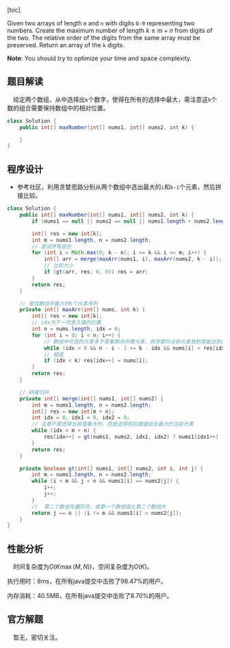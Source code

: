 [toc]

Given two arrays of length `m` and `n` with digits `0-9` representing two numbers. Create the maximum number of length $k \le m + n$ from digits of the two. The relative order of the digits from the same array must be preserved. Return an array of the `k` digits.



**Note**: You should try to optimize your time and space complexity.



## 题目解读

&emsp;给定两个数组，从中选择出`k`个数字，使得在所有的选择中最大，需注意这`k`个数的组合需要保持数组中的相对位置。

```java
class Solution {
    public int[] maxNumber(int[] nums1, int[] nums2, int k) {

    }
}
```

## 程序设计

* 参考社区，利用贪婪思路分别从两个数组中选出最大的`i`和`k-i`个元素，然后拼接比较。

```java
class Solution {
    public int[] maxNumber(int[] nums1, int[] nums2, int k) {
        if (nums1 == null || nums2 == null || nums1.length + nums2.length < k) throw new IllegalArgumentException("invalid param");

        int[] res = new int[k];
        int m = nums1.length, n = nums2.length;
        // 尝试所有组合
        for (int i = Math.max(0, k - n); i <= k && i <= m; i++) {
            int[] arr = merge(maxArr(nums1, i), maxArr(nums2, k - i));
            // 比较大小
            if (gt(arr, res, 0, 0)) res = arr;
        }
        return res;
    }

    // 查找数组中最大的k个元素序列
    private int[] maxArr(int[] nums, int k) {
        int[] res = new int[k];
        // idx为下一次放入值的位置
        int n = nums.length, idx = 0;
        for (int i = 0; i < n; i++) {
            // 数组中可选的元素多于答案剩余所需元素，则贪婪将当前元素放到其能达到的最前面
            while (idx > 0 && n - i - 1 >= k - idx && nums[i] > res[idx - 1]) idx--;
            // 赋值
            if (idx < k) res[idx++] = nums[i];
        }
        return res;
    }

    // 拼接归并
    private int[] merge(int[] nums1, int[] nums2) {
        int m = nums1.length, n = nums2.length;
        int[] res = new int[m + n];
        int idx = 0, idx1 = 0, idx2 = 0;
        // 注意不是选择当前值最大的，而是选择和后面值结合最大的当前元素
        while (idx < m + n) {
            res[idx++] = gt(nums1, nums2, idx1, idx2) ? nums1[idx1++] : nums2[idx2++];
        }
        return res;
    }

    private boolean gt(int[] nums1, int[] nums2, int i, int j) {
        int m = nums1.length, n = nums2.length;
        while (i < m && j < n && nums1[i] == nums2[j]) {
            i++;
            j++;
        }
        //  第二个数组先遍历完，或第一个数组值比第二个数组大
        return j == n || (i != m && nums1[i] > nums2[j]);
    }
}
```

## 性能分析

&emsp;时间复杂度为$O(K\max(M,N))$，空间复杂度为$O(K)$。

执行用时：8ms，在所有java提交中击败了98.47%的用户。

内存消耗：40.5MB，在所有java提交中击败了8.70%的用户。

## 官方解题

&emsp;暂无，密切关注。